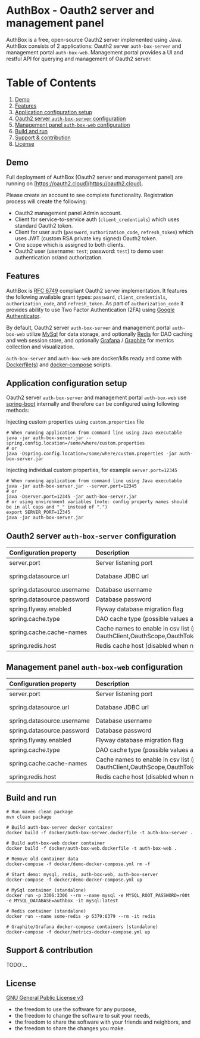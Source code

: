 # AuthBox - Oauth2 server and management panel

AuthBox is a free, open-source Oauth2 server implemented using Java. 
AuthBox consists of 2 applications: Oauth2 server `auth-box-server` and management portal `auth-box-web`.
Management portal provides a UI and restful API for querying and management of Oauth2 server.

# Table of Contents
1. [Demo](#demo)
2. [Features](#features)
3. [Application configuration setup](#application_configuration_setup)
4. [Oauth2 server `auth-box-server` configuration](#oauth2_server_auth-box-server_configuration)
5. [Management panel `auth-box-web` configuration](#management_panel_auth-box-web_configuration)
6. [Build and run](#build_and_run)
7. [Support & contribution](#support)
7. [License](#license)

<a name="demo" />

## Demo
Full deployment of AuthBox (Oauth2 server and management panel) are running on 
[https://oauth2.cloud](https://oauth2.cloud).

Please create an account to see complete functionality. Registration process will create the following:

* Oauth2 management panel Admin account.
* Client for service-to-service auth (`client_credentials`) which uses standard Oauth2 token.
* Client for user auth (`password`, `authorization_code`, `refresh_token`) which uses JWT (custom RSA private key signed) Oauth2 token.
* One scope which is assigned to both clients.
* Oauth2 user (username: `test`; password: `test`) to demo user authentication or/and authorization.

<a name="features" />

## Features
AuthBox is [RFC 6749](https://tools.ietf.org/html/rfc6749) compliant Oauth2 server implementation.
It features the following available grant types: `password`, `client_credentials`, `authorization_code`, and `refresh_token`.
As part of `authorization_code` it provides ability to use Two Factor Authentication (2FA) using 
[Google Authenticator](https://support.google.com/accounts/answer/1066447).

By default, Oauth2 server `auth-box-server` and management portal `auth-box-web` utilize 
[MySql](https://www.mysql.com/) for data storage, and optionally [Redis](https://redis.io/) for 
DAO caching and web session store, and optionally [Grafana](https://grafana.com/) / [Graphite](https://graphiteapp.org/) 
for metrics collection and visualization.

`auth-box-server` and `auth-box-web` are docker/k8s ready and come with [Dockerfile(s)](docker/) and [docker-compose](docker/) scripts.

<a name="application_configuration_setup" />

## Application configuration setup
Oauth2 server `auth-box-server` and management portal `auth-box-web` use [spring-boot](https://spring.io/projects/spring-boot)
internally and therefore can be configured using following methods:

Injecting custom properties using `custom.properties` file

```shell script
# When running application from command line using Java executable
java -jar auth-box-server.jar --spring.config.location=/some/where/custom.properties
# or
java -Dspring.config.location=/some/where/custom.properties -jar auth-box-server.jar
```    

Injecting individual custom properties, for example `server.port=12345`

```shell script
# When running application from command line using Java executable
java -jar auth-box-server.jar --server.port=12345
# or
java -Dserver.port=12345 -jar auth-box-server.jar
# or using environment variables (note: config property names should be in all caps and "_" instead of ".")
export SERVER_PORT=12345 
java -jar auth-box-server.jar
```    

<a name="oauth2_server_auth-box-server_configuration" />

## Oauth2 server `auth-box-server` configuration
| Configuration property | Description | Default value |
| :--- | :--- | :--- |
| server.port | Server listening port | 9999 |
| spring.datasource.url | Database JDBC url | jdbc:mysql://${MYSQL_HOST:localhost}:3306/authbox?serverTimezone=UTC&useLegacyDatetimeCode=false |
| spring.datasource.username | Database username | root |
| spring.datasource.password | Database password | r00t |
| spring.flyway.enabled | Flyway database migration flag | true |
| spring.cache.type | DAO cache type (possible values are: caffeine/redis/none) | none |
| spring.cache.cache-names | Cache names to enable in csv list (possible values are OauthClient,OauthScope,OauthToken,OauthUser,Organization,User) | N/A |
| spring.redis.host | Redis cache host (disabled when not specified) | N/A |

<a name="management_panel_auth-box-web_configuration" />

## Management panel `auth-box-web` configuration
| Configuration property | Description | Default value |
| :--- | :--- | :--- |
| server.port | Server listening port | 9999 |
| spring.datasource.url | Database JDBC url | jdbc:mysql://${MYSQL_HOST:localhost}:3306/authbox?serverTimezone=UTC&useLegacyDatetimeCode=false |
| spring.datasource.username | Database username | root |
| spring.datasource.password | Database password | r00t |
| spring.flyway.enabled | Flyway database migration flag | true |
| spring.cache.type | DAO cache type (possible values are: caffeine/redis/none) | none |
| spring.cache.cache-names | Cache names to enable in csv list (possible values are OauthClient,OauthScope,OauthToken,OauthUser,Organization,User) | N/A |
| spring.redis.host | Redis cache host (disabled when not specified) | N/A |

<a name="build_and_run" />

## Build and run

    # Run maven clean package
    mvn clean package
    
    # Build auth-box-server docker container
    docker build -f docker/auth-box-server.dockerfile -t auth-box-server .
    
    # Build auth-box-web docker container
    docker build -f docker/auth-box-web.dockerfile -t auth-box-web .
    
    # Remove old container data
    docker-compose -f docker/demo-docker-compose.yml rm -f
    
    # Start demo: mysql, redis, auth-box-web, auth-box-server 
    docker-compose -f docker/demo-docker-compose.yml up
    
    # MySql container (standalone)
    docker run -p 3306:3306 --rm --name mysql -e MYSQL_ROOT_PASSWORD=r00t -e MYSQL_DATABASE=authbox -it mysql:latest
    
    # Redis container (standalone)
    docker run --name some-redis -p 6379:6379 --rm -it redis
    
    # Graphite/Grafana docker-compose containers (standalone)
    docker-compose -f docker/metrics-docker-compose.yml up

<a name="support" />

## Support & contribution
TODO:... 

<a name="license" />

## License    
[GNU General Public License v3](https://www.gnu.org/licenses/quick-guide-gplv3.html)

* the freedom to use the software for any purpose,
* the freedom to change the software to suit your needs,
* the freedom to share the software with your friends and neighbors, and
* the freedom to share the changes you make.
